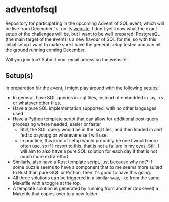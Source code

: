 # adventofsql
Repository for participating in the upcoming Advent of SQL event, which will be live from December 1st on its 
[website](https://www.adventofsql.com/). I don't yet know what the exact setup of the challenges will be, but I want to be well prepared! 
PostgresQL (the main target of the event) is a new flavour of SQL for me, so with this initial setup I want to make 
sure I have the general setup tested and can hit the ground running coming December.

Will you join too? Submit your email adress on the website!

## Setup(s)

In preparation for the event, I might play around with the following setups:
- In general, have SQL queries in .sql files, instead of embedded in .py, .rs or whatever other files.
- Have a pure SQL implementation supported, with no other languages used
- Have a Python template script that can allow for additional post-query processing where needed, easier or faster
  - Still, the SQL query would be in the .sql files, and then loaded in and fed to psycopg or whatever else I will use. 
  - In practice, this kind of setup would probably be one I would more often use, so if I resort to this, that is not
    a failure in my eyes. Still, I will aim to also have a pure SQL solution for each day if that is not much more extra
    effort
- Similarly, also have a Rust template script, just because why not? If some puzzle seems to have a component that
    to me seems more suited to Rust than pure-SQL or Python, then it's good to have this going.
- All three solutions can be triggered in a similar way, like from the same Makefile with a toggle at the top.
- A template solution is generated by running from another (top-level) a Makefile that copies over to a new folder.
